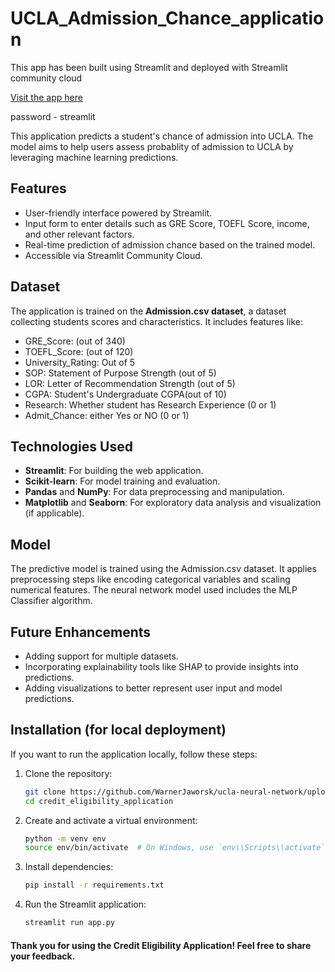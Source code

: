 # UCLA_Admission_Chance_application

This app has been built using Streamlit and deployed with Streamlit community cloud

[Visit the app here](https://ucla-neural-network-hdazgtdncj8jyyfpa6zjfc.streamlit.app/)

password - streamlit

This application predicts a student's chance of admission into UCLA. The model aims to help users assess probablity of admission to UCLA by leveraging machine learning predictions.

## Features

- User-friendly interface powered by Streamlit.
- Input form to enter details such as GRE Score, TOEFL Score, income, and other relevant factors.
- Real-time prediction of admission chance based on the trained model.
- Accessible via Streamlit Community Cloud.

## Dataset

The application is trained on the **Admission.csv dataset**, a dataset collecting students scores and characteristics. It includes features like:

- GRE_Score: (out of 340)
- TOEFL_Score: (out of 120)
- University_Rating: Out of 5
- SOP: Statement of Purpose Strength (out of 5)
- LOR: Letter of Recommendation Strength (out of 5)
- CGPA: Student's Undergraduate CGPA(out of 10)
- Research: Whether student has Research Experience (0 or 1)
- Admit_Chance: either Yes or NO (0 or 1)

## Technologies Used

- **Streamlit**: For building the web application.
- **Scikit-learn**: For model training and evaluation.
- **Pandas** and **NumPy**: For data preprocessing and manipulation.
- **Matplotlib** and **Seaborn**: For exploratory data analysis and visualization (if applicable).

## Model

The predictive model is trained using the Admission.csv dataset. It applies preprocessing steps like encoding categorical variables and scaling numerical features. The neural network model used includes the MLP Classifier algorithm.

## Future Enhancements

- Adding support for multiple datasets.
- Incorporating explainability tools like SHAP to provide insights into predictions.
- Adding visualizations to better represent user input and model predictions.

## Installation (for local deployment)

If you want to run the application locally, follow these steps:

1. Clone the repository:

   ```bash
   git clone https://github.com/WarnerJaworsk/ucla-neural-network/upload/main
   cd credit_eligibility_application

   ```

2. Create and activate a virtual environment:

   ```bash
   python -m venv env
   source env/bin/activate  # On Windows, use `env\\Scripts\\activate`

   ```

3. Install dependencies:

   ```bash
   pip install -r requirements.txt

   ```

4. Run the Streamlit application:
   ```bash
   streamlit run app.py
   ```

#### Thank you for using the Credit Eligibility Application! Feel free to share your feedback.
